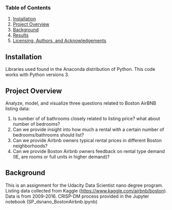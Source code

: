 ### Table of Contents

1. [Installation](#installation)
2. [Project Overview](#overview)
3. [Background](#background)
4. [Results](#results)
5. [Licensing, Authors, and Acknowledgements](#licensing)

## Installation<a name="installation"></a>

Libraries used found in the Anaconda distribution of Python. This code works with Python versions 3.

## Project Overview<a name="overview"></a>
Analyze, model, and visualize three questions related to Boston AirBNB listing data:
1. Is number of of bathrooms closely related to listing price? what about number of bedrooms?
2. Can we provide insight into how much a rental with a certain number of bedrooms/bathrooms should list?
3. Can we provide Airbnb owners typical rental prices in different Boston neighborhoods? 
4. Can we provide Boston Airbnb owners feedback on rental type demand (IE, are rooms or full units in higher demand)?

## Background<a name="background"></a> 
This is an assignment for the Udacity Data Scientist nano degree program. 
Listing data collected from Kaggle (https://www.kaggle.com/airbnb/boston). Data is from 2009-2016. 
CRISP-DM process provided in the Jupyter notebook (SP_dsnano_BostonAirbnb.ipynb)



